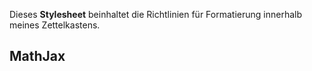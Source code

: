 Dieses **Stylesheet** beinhaltet die Richtlinien für Formatierung innerhalb meines Zettelkastens.

## MathJax

